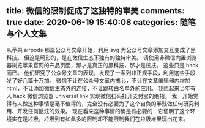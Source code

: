 title: 微信的限制促成了这独特的审美
comments: true
date: 2020-06-19 15:40:08
categories: 随笔与个人文集
---
从苹果 airpods 那篇公众号文章开始，利用 svg 为公众号文章添加交互变成了黑科技。
但这是畸形的，是在微信生态下独有的独特审美。
请使用非微信内置浏览器浏览苹果官网的产品页面，那才是真正的黑科技，那才是炫技。
这些只是 hack 而已。
他们研究了公众号文章的表现，发现了一系列非正规手段，利用这些手段发了好几篇十万加。
微信不让在公众号文章内搞 js，不让在文章编辑器内增加 html，不让添加微信生态外的连接，不让跳转白名单外的应用。
我想起来当年有人 hack 微信浏览器 universal link 实现微信扫码打开支付宝的绝招。
我一开始觉得有人做这种事情是毫不值得的，完全没有必要为了这个自负的半残做任何研究利用、开发任何酷炫的效果。
现在看来这种事情的确是有必要的：它证明了这个环境实在是垃圾，垃圾到有如此多的限制却不能限制我们在垃圾堆里玩出花来。
